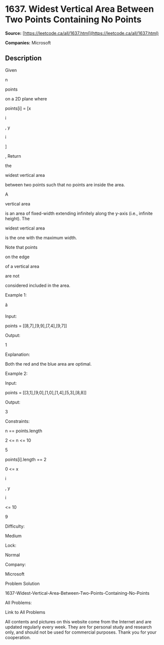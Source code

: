 # 1637. Widest Vertical Area Between Two Points Containing No Points

**Source:** [https://leetcode.ca/all/1637.html](https://leetcode.ca/all/1637.html)

**Companies:** Microsoft

## Description

Given

n

points

on a 2D plane where

points[i] =
            [x

i

, y

i

]

, Return

the

widest vertical
            area

between two points such that no points are inside the area.

A

vertical area

is an area of fixed-width extending infinitely along
                the y-axis (i.e., infinite height). The

widest vertical area

is the
                one with the maximum width.

Note that points

on the edge

of a vertical area

are
                not

considered included in the area.

Example 1:

â

Input:

points = [[8,7],[9,9],[7,4],[9,7]]

Output:

1

Explanation:

Both the red and the blue area are optimal.

Example 2:

Input:

points = [[3,1],[9,0],[1,0],[1,4],[5,3],[8,8]]

Output:

3

Constraints:

n == points.length

2 <= n <= 10

5

points[i].length == 2

0 <= x

i

, y

i

<= 10

9

Difficulty:

Medium

Lock:

Normal

Company:

Microsoft

Problem Solution

1637-Widest-Vertical-Area-Between-Two-Points-Containing-No-Points

All Problems:

Link to All Problems

All contents and pictures on this website come from the Internet and are updated regularly every week. They are for personal study and research only, and should not be used for commercial purposes. Thank you for your cooperation.

